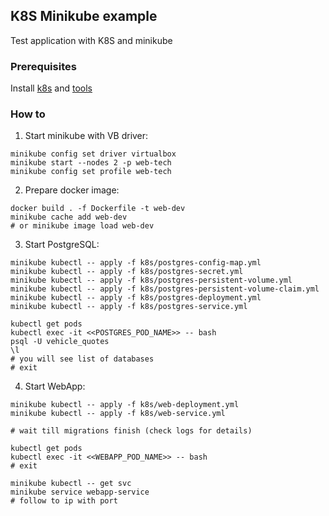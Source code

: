 ## K8S Minikube example

Test application with K8S and minikube

### Prerequisites

Install [k8s](https://kubernetes.io/releases/download/) and [tools](https://kubernetes.io/docs/tasks/tools/)

### How to

1) Start minikube with VB driver:
```
minikube config set driver virtualbox
minikube start --nodes 2 -p web-tech
minikube config set profile web-tech
```

2) Prepare docker image:
```
docker build . -f Dockerfile -t web-dev
minikube cache add web-dev
# or minikube image load web-dev
```

3) Start PostgreSQL:
```
minikube kubectl -- apply -f k8s/postgres-config-map.yml
minikube kubectl -- apply -f k8s/postgres-secret.yml
minikube kubectl -- apply -f k8s/postgres-persistent-volume.yml
minikube kubectl -- apply -f k8s/postgres-persistent-volume-claim.yml
minikube kubectl -- apply -f k8s/postgres-deployment.yml
minikube kubectl -- apply -f k8s/postgres-service.yml

kubectl get pods
kubectl exec -it <<POSTGRES_POD_NAME>> -- bash
psql -U vehicle_quotes
\l
# you will see list of databases
# exit
```

4) Start WebApp:
```
minikube kubectl -- apply -f k8s/web-deployment.yml
minikube kubectl -- apply -f k8s/web-service.yml

# wait till migrations finish (check logs for details)

kubectl get pods
kubectl exec -it <<WEBAPP_POD_NAME>> -- bash
# exit

minikube kubectl -- get svc
minikube service webapp-service
# follow to ip with port
```
